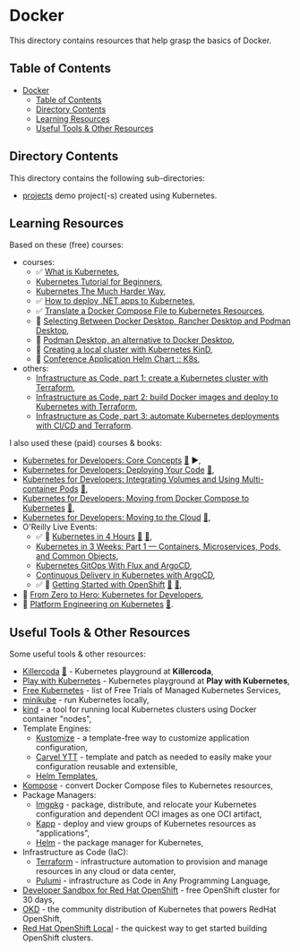# Docker

This directory contains resources that help grasp the basics of Docker.

## Table of Contents

- [Docker](#docker)
  - [Table of Contents](#table-of-contents)
  - [Directory Contents](#directory-contents)
  - [Learning Resources](#learning-resources)
  - [Useful Tools \& Other Resources](#useful-tools--other-resources)

## Directory Contents

This directory contains the following sub-directories:

- [projects](projects/) demo project(-s) created using Kubernetes.

## Learning Resources

Based on these (free) courses:

- courses:
  - ✅ [What is Kubernetes](https://youtu.be/VnvRFRk_51k),
  - [Kubernetes Tutorial for Beginners](https://youtu.be/X48VuDVv0do),
  - [Kubernetes The Much Harder Way](https://youtu.be/bpp5tpgU6CE),
  - ✅ [How to deploy .NET apps to Kubernetes](https://youtu.be/cNlxPKy_NPA),
  - ✅ [Translate a Docker Compose File to Kubernetes Resources](https://kubernetes.io/docs/tasks/configure-pod-container/translate-compose-kubernetes/),
  - 📖 [Selecting Between Docker Desktop, Rancher Desktop and Podman Desktop](https://www.acorn.io/resources/blog/selecting-between-docker-desktop-rancher-desktop-and-podman-desktop),
  - 📖 [Podman Desktop, an alternative to Docker Desktop](https://4sysops.com/archives/podman-desktop-an-alternative-to-docker-desktop/),
  - 📖 [Creating a local cluster with Kubernetes KinD](https://github.com/salaboy/platforms-on-k8s/tree/main/chapter-2#creating-a-local-cluster-with-kubernetes-kind),
  - 📖 [Conference Application Helm Chart :: K8s](https://github.com/salaboy/platforms-on-k8s/tree/main/conference-application/helm/conference-app),
- others:
  - [Infrastructure as Code, part 1: create a Kubernetes cluster with Terraform](https://circleci.com/blog/learn-iac-part1/),
  - [Infrastructure as Code, part 2: build Docker images and deploy to Kubernetes with Terraform](https://circleci.com/blog/learn-iac-part02/),
  - [Infrastructure as Code, part 3: automate Kubernetes deployments with CI/CD and Terraform](https://circleci.com/blog/learn-iac-part3/).

I also used these (paid) courses & books:

- [Kubernetes for Developers: Core Concepts](https://app.pluralsight.com/library/courses/kubernetes-developers-core-concepts/table-of-contents) [:file_folder:](https://app.pluralsight.com/library/courses/kubernetes-developers-core-concepts/exercise-files) ▶️,
- [Kubernetes for Developers: Deploying Your Code](https://app.pluralsight.com/library/courses/kubernetes-developers-deploying-code/table-of-contents) [:file_folder:](https://app.pluralsight.com/library/courses/kubernetes-developers-deploying-code/exercise-files),
- [Kubernetes for Developers: Integrating Volumes and Using Multi-container Pods](https://app.pluralsight.com/library/courses/kubernetes-developers-integrating-volumes-using-multi-container-pods/table-of-contents) [:file_folder:](https://app.pluralsight.com/library/courses/kubernetes-developers-integrating-volumes-using-multi-container-pods/exercise-files),
- [Kubernetes for Developers: Moving from Docker Compose to Kubernetes](https://app.pluralsight.com/library/courses/kubernetes-developers-docker-compose-kubernetes/table-of-contents) [:file_folder:](https://app.pluralsight.com/library/courses/kubernetes-developers-docker-compose-kubernetes/exercise-files),
- [Kubernetes for Developers: Moving to the Cloud](https://app.pluralsight.com/library/courses/kubernetes-developers-moving-cloud/table-of-contents) [:file_folder:](https://app.pluralsight.com/library/courses/kubernetes-developers-moving-cloud/exercise-files),
- O'Reilly Live Events:
  - ✅ 🎥 [Kubernetes in 4 Hours](https://learning.oreilly.com/live-events/kubernetes-in-4-hours/0636920056367/) [:file_folder:](https://on24static.akamaized.net/event/41/29/94/9/rt/1/documents/resourceList1688561051460/kubernetes36231688561042958.pdf) [:file_folder:](https://github.com/sandervanvugt/kubernetes),
  - [Kubernetes in 3 Weeks: Part 1 — Containers, Microservices, Pods, and Common Objects](https://learning.oreilly.com/live-events/kubernetes-in-3-weeks-part-1containers-microservices-pods-and-common-objects/0636920385158/),
  - [Kubernetes GitOps With Flux and ArgoCD](https://learning.oreilly.com/live-events/kubernetes-gitops-with-flux-and-argocd/0636920078987/),
  - [Continuous Delivery in Kubernetes with ArgoCD](https://learning.oreilly.com/live-events/continuous-delivery-in-kubernetes-with-argocd/0636920054359/),
  - ✅ 🎥 [Getting Started with OpenShift](https://learning.oreilly.com/live-events/getting-started-with-openshift/0636920244301/) [:file_folder:](https://on24static.akamaized.net/event/42/49/56/5/rt/1/documents/resourceList1691176707348/openshiftfundamentals51691176706197.pdf) [:file_folder:](https://github.com/sandervanvugt/openshift),
- 🎥 [From Zero to Hero: Kubernetes for Developers](https://dometrain.com/course/from-zero-to-hero-kubernetes-for-developers/),
- 📖 [Platform Engineering on Kubernetes](https://learning.oreilly.com/library/view/platform-engineering-on/9781617299322/) [:file_folder:](https://github.com/salaboy/from-monolith-to-k8s).

## Useful Tools & Other Resources

Some useful tools & other resources:

- [Killercoda](https://killercoda.com/playgrounds/scenario/kubernetes) [:file_folder:](https://github.com/killercoda/scenario-examples) - Kubernetes playground at **Killercoda**,
- [Play with Kubernetes](https://labs.play-with-k8s.com/) - Kubernetes playground at **Play with Kubernetes**,
- [Free Kubernetes](https://github.com/learnk8s/free-kubernetes) - list of Free Trials of Managed Kubernetes Services,
- [minikube](https://github.com/kubernetes/minikube) - run Kubernetes locally,
- [kind](https://kind.sigs.k8s.io/) - a tool for running local Kubernetes clusters using Docker container "nodes",
- Template Engines:
  - [Kustomize](https://kustomize.io/) - a template-free way to customize application configuration,
  - [Carvel YTT](https://carvel.dev/ytt/) - template and patch as needed to easily make your configuration reusable and extensible,
  - [Helm Templates](https://helm.sh/docs/chart_best_practices/templates/#helm),
- [Kompose](https://kompose.io/) - convert Docker Compose files to Kubernetes resources,
- Package Managers:
  - [Imgpkg](https://carvel.dev/imgpkg/) - package, distribute, and relocate your Kubernetes configuration and dependent OCI images as one OCI artifact,
  - [Kapp](https://carvel.dev/kapp/) - deploy and view groups of Kubernetes resources as "applications",
  - [Helm](https://helm.sh/) - the package manager for Kubernetes,
- Infrastructure as Code (IaC):
  - [Terraform](https://www.terraform.io/) - infrastructure automation to provision and manage resources in any cloud or data center,
  - [Pulumi](https://www.pulumi.com/) - infrastructure as Code in Any Programming Language,
- [Developer Sandbox for Red Hat OpenShift](https://developers.redhat.com/developer-sandbox) - free OpenShift cluster for 30 days,
- [OKD](https://www.okd.io/) - the community distribution of Kubernetes that powers RedHat OpenShift,
- [Red Hat OpenShift Local](https://developers.redhat.com/products/openshift-local/overview) - the quickest way to get started building OpenShift clusters.

